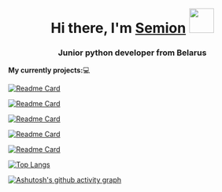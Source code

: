 <h1 align="center">Hi there, I'm <a href="https://daniilshat.ru/" target="_blank">Semion</a> 
<img src="https://github.com/blackcater/blackcater/raw/main/images/Hi.gif" width="50"/></h1>
<h3 align="center">Junior python developer from Belarus</h3>

**My currently projects:**:computer:

[![Readme Card](https://github-readme-stats.vercel.app/api/pin/?username=Semion-Sh&repo=Telegram_Bot)](https://github.com/Semion-Sh/Telegram_Bot)

[![Readme Card](https://github-readme-stats.vercel.app/api/pin/?username=Semion-Sh&repo=Rest-menu-django)](https://github.com/Semion-Sh/rest-menu-django)

[![Readme Card](https://github-readme-stats.vercel.app/api/pin/?username=Semion-Sh&repo=YouTube_downloader_flask)](https://github.com/Semion-Sh/YouTube_downloader_flask)

[![Readme Card](https://github-readme-stats.vercel.app/api/pin/?username=Semion-Sh&repo=Mobile-as-WebCam)](https://github.com/Semion-Sh/Mobile-as-WebCam)

[![Readme Card](https://github-readme-stats.vercel.app/api/pin/?username=Semion-Sh&repo=IOS_Calculator)](https://github.com/Semion-Sh/IOS_Calculator)

[![Top Langs](https://github-readme-stats.vercel.app/api/top-langs/?username=Semion-Sh&layout=compact)](https://github.com/anuraghazra/github-readme-stats)

[![Ashutosh's github activity graph](https://activity-graph.herokuapp.com/graph?username=Semion-Sh)](https://github.com/ashutosh00710/github-readme-activity-graph)
